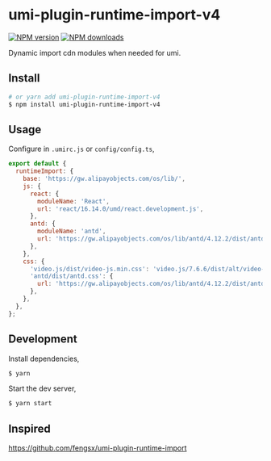 # umi-plugin-runtime-import-v4
[![NPM version](https://img.shields.io/npm/v/umi-plugin-runtime-import-v4.svg?style=flat)](https://npmjs.org/package/umi-plugin-runtime-import-v4) [![NPM downloads](http://img.shields.io/npm/dm/umi-plugin-runtime-import-v4.svg?style=flat)](https://npmjs.org/package/umi-plugin-runtime-import-v4)


Dynamic import cdn modules when needed for umi.


## Install

```bash
# or yarn add umi-plugin-runtime-import-v4
$ npm install umi-plugin-runtime-import-v4
```

## Usage
Configure in `.umirc.js` or `config/config.ts`,

``` javascript
export default {
  runtimeImport: {
    base: 'https://gw.alipayobjects.com/os/lib/',
    js: {
      react: {
        moduleName: 'React',
        url: 'react/16.14.0/umd/react.development.js',
      },
      antd: {
        moduleName: 'antd',
        url: 'https://gw.alipayobjects.com/os/lib/antd/4.12.2/dist/antd.js',
      },
    },
    css: {
      'video.js/dist/video-js.min.css': 'video.js/7.6.6/dist/alt/video-js-cdn.min.css',
      'antd/dist/antd.css': {
        url: 'https://gw.alipayobjects.com/os/lib/antd/4.12.2/dist/antd.css',
      },
    },
  },
};
```


## Development

Install dependencies,

```bash
$ yarn
```

Start the dev server,

```bash
$ yarn start
```


## Inspired

https://github.com/fengsx/umi-plugin-runtime-import
